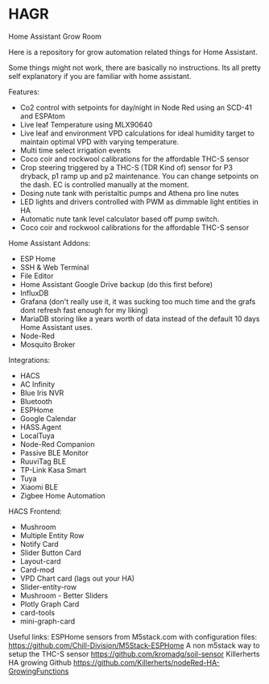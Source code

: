 # HAGR
Home Assistant Grow Room

Here is a repository for grow automation related things for Home Assistant.

Some things might not work, there are basically no instructions. Its all pretty self explanatory if you are familiar with home assistant. 


Features: 
- Co2 control with setpoints for day/night in Node Red using an SCD-41 and ESPAtom
- Live leaf Temperature using MLX90640
- Live leaf and environment VPD calculations for ideal humidity target to maintain optimal VPD with varying temperature.
- Multi time select irrigation events
- Coco coir and rockwool calibrations for the affordable THC-S sensor
- Crop steering triggered by a THC-S (TDR Kind of) sensor for P3 dryback, p1 ramp up and p2 maintenance. You can change setpoints on the dash. EC is controlled manually at the moment.
- Dosing nute tank with peristaltic pumps and Athena pro line nutes
- LED lights and drivers controlled with PWM as dimmable light entities in HA
- Automatic nute tank level calculator based off pump switch.
- Coco coir and rockwool calibrations for the affordable THC-S sensor

Home Assistant Addons: 
- ESP Home
- SSH & Web Terminal
- File Editor
- Home Assistant Google Drive backup (do this first before)
- InfluxDB
- Grafana (don't really use it, it was sucking too much time and the grafs dont refresh fast enough for my liking)
- MariaDB storing like a years worth of data instead of the default 10 days Home Assistant uses.
- Node-Red
- Mosquito Broker


Integrations: 
  - HACS
  - AC Infinity
  - Blue Iris NVR
  - Bluetooth
  - ESPHome
  - Google Calendar
  - HASS.Agent
  - LocalTuya
  - Node-Red Companion
  - Passive BLE Monitor
  - RuuviTag BLE
  - TP-Link Kasa Smart
  - Tuya
  - Xiaomi BLE
  - Zigbee Home Automation

HACS Frontend:
 - Mushroom
 - Multiple Entity Row
 - Notify Card
 - Slider Button Card
 - Layout-card
 - Card-mod
 - VPD Chart card (lags out your HA)
 - Slider-entity-row
 - Mushroom - Better Sliders
 - Plotly Graph Card
 - card-tools
 - mini-graph-card

Useful links: 
ESPHome sensors from M5stack.com with configuration files: https://github.com/Chill-Division/M5Stack-ESPHome
A non m5stack way to setup the THC-S sensor  https://github.com/kromadg/soil-sensor
Killerherts HA growing Github https://github.com/Killerherts/nodeRed-HA-GrowingFunctions

